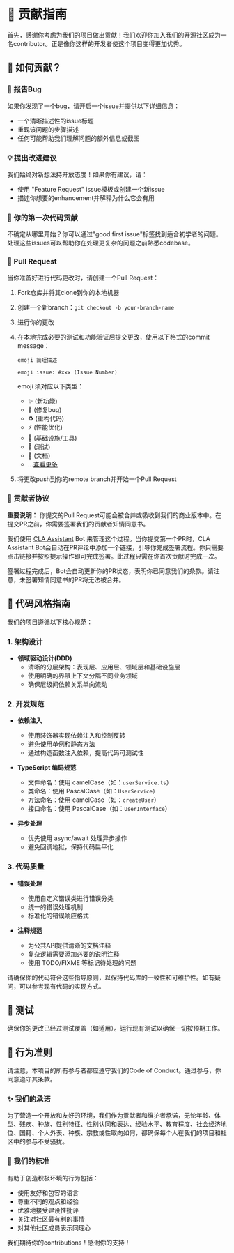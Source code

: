 # 🌟 贡献指南

首先，感谢你考虑为我们的项目做出贡献！我们欢迎你加入我们的开源社区成为一名contributor。正是像你这样的开发者使这个项目变得更加优秀。

## 🤔 如何贡献？

### 🐞 报告Bug

如果你发现了一个bug，请开启一个issue并提供以下详细信息：

- 一个清晰描述性的issue标题
- 重现该问题的步骤描述
- 任何可能帮助我们理解问题的额外信息或截图

### 💡 提出改进建议

我们始终对新想法持开放态度！如果你有建议，请：

- 使用 "Feature Request" issue模板或创建一个新issue
- 描述你想要的enhancement并解释为什么它会有用

### 🔰 你的第一次代码贡献

不确定从哪里开始？你可以通过"good first issue"标签找到适合初学者的问题。处理这些issues可以帮助你在处理更复杂的问题之前熟悉codebase。

### 🔄 Pull Request

当你准备好进行代码更改时，请创建一个Pull Request：

1. Fork仓库并将其clone到你的本地机器
2. 创建一个新branch：`git checkout -b your-branch-name`
3. 进行你的更改
4. 在本地完成必要的测试和功能验证后提交更改，使用以下格式的commit message：

   ```
   emoji 简短描述

   emoji issue: #xxx (Issue Number)
   ```

   emoji 须对应以下类型：

   - ✨ (新功能)
   - 🐛 (修复bug)
   - ♻️ (重构代码)
   - ⚡ (性能优化)
   - 🔧 (基础设施/工具)
   - 🧪 (测试)
   - 📝 (文档)
   - ...[查看更多](https://gist.github.com/parmentf/035de27d6ed1dce0b36a)

5. 将更改push到你的remote branch并开始一个Pull Request

### 📜 贡献者协议

**重要说明：** 你提交的Pull Request可能会被合并或吸收到我们的商业版本中。在提交PR之前，你需要签署我们的贡献者知情同意书。

我们使用 [CLA Assistant](https://github.com/cla-assistant/cla-assistant) Bot 来管理这个过程。当你提交第一个PR时，CLA Assistant Bot会自动在PR评论中添加一个链接，引导你完成签署流程。你只需要点击链接并按照提示操作即可完成签署。此过程只需在你首次贡献时完成一次。

签署过程完成后，Bot会自动更新你的PR状态，表明你已同意我们的条款。请注意，未签署知情同意书的PR将无法被合并。

## 🎨 代码风格指南

我们的项目遵循以下核心规范：

### 1. 架构设计

- **领域驱动设计(DDD)**
  - 清晰的分层架构：表现层、应用层、领域层和基础设施层
  - 使用明确的界限上下文分隔不同业务领域
  - 确保层级间依赖关系单向流动

### 2. 开发规范

- **依赖注入**

  - 使用装饰器实现依赖注入和控制反转
  - 避免使用单例和静态方法
  - 通过构造函数注入依赖，提高代码可测试性

- **TypeScript 编码规范**

  - 文件命名：使用 camelCase（如：`userService.ts`）
  - 类命名：使用 PascalCase（如：`UserService`）
  - 方法命名：使用 camelCase（如：`createUser`）
  - 接口命名：使用 PascalCase（如：`UserInterface`）

- **异步处理**
  - 优先使用 async/await 处理异步操作
  - 避免回调地狱，保持代码扁平化

### 3. 代码质量

- **错误处理**

  - 使用自定义错误类进行错误分类
  - 统一的错误处理机制
  - 标准化的错误响应格式

- **注释规范**

  - 为公共API提供清晰的文档注释
  - 复杂逻辑需要添加必要的说明注释
  - 使用 TODO/FIXME 等标记待处理的问题

请确保你的代码符合这些指导原则，以保持代码库的一致性和可维护性。如有疑问，可以参考现有代码的实现方式。

## 🧪 测试

确保你的更改已经过测试覆盖（如适用）。运行现有测试以确保一切按预期工作。

## 🤝 行为准则

请注意，本项目的所有参与者都应遵守我们的Code of Conduct。通过参与，你同意遵守其条款。

### ✨ 我们的承诺

为了营造一个开放和友好的环境，我们作为贡献者和维护者承诺，无论年龄、体型、残疾、种族、性别特征、性别认同和表达、经验水平、教育程度、社会经济地位、国籍、个人外表、种族、宗教或性取向如何，都确保每个人在我们的项目和社区中的参与不受骚扰。

### 📏 我们的标准

有助于创造积极环境的行为包括：

- 使用友好和包容的语言
- 尊重不同的观点和经验
- 优雅地接受建设性批评
- 关注对社区最有利的事情
- 对其他社区成员表示同理心

我们期待你的contributions！感谢你的支持！
